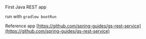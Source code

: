 First Java REST app

run with `gradlew bootRun`  

Reference app [https://github.com/spring-guides/gs-rest-service](https://github.com/spring-guides/gs-rest-service)
